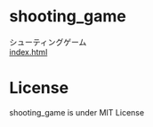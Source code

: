 # shooting_game

シューティングゲーム<br>
[index.html](https://fa0311.github.io/shooting_game/index.html)<br>

# License

shooting_game is under MIT License
